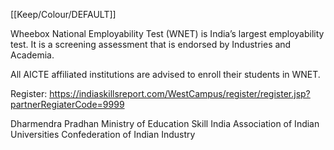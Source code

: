 [[Keep/Colour/DEFAULT]] 

Wheebox National Employability Test (WNET) is India’s largest employability test. It is a screening assessment that is endorsed by Industries and Academia.  

All AICTE affiliated institutions are advised to enroll their students in WNET.  

Register: https://indiaskillsreport.com/WestCampus/register/register.jsp?partnerRegiaterCode=9999

Dharmendra Pradhan Ministry of Education Skill India Association of Indian Universities Confederation of Indian Industry
